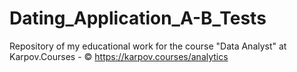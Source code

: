 # Dating_Application_A-B_Tests
 Repository of my educational work for the course "Data Analyst" at Karpov.Courses - © https://karpov.courses/analytics
